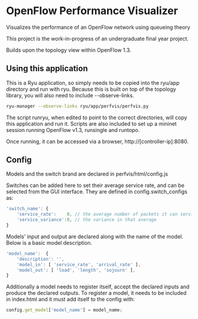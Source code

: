 # OpenFlow Performance Visualizer
Visualizes the performance of an OpenFlow network using queueing theory

This project is the work-in-progress of an undergraduate final year project. 

Builds upon the topology view within OpenFlow 1.3.

## Using this application
This is a Ryu application, so simply needs to be copied into the ryu/app directory and run with ryu. Because this is built on top of the topology library, you will also need to include --observe-links.
```bash
ryu-manager --observe-links ryu/app/perfvis/perfvis.py
```
The script runryu, when edited to point to the correct directories, will copy this application and run it. Scripts are also included to set up a mininet session running OpenFlow v1.3, runsingle and runtopo.

Once running, it can be accessed via a browser, http://[controller-ip]:8080.

## Config
Models and the switch brand are declared in perfvis/html/config.js

Switches can be added here to set their average service rate, and can be selected from the GUI interface. They are defined in config.switch_configs as:
```JavaScript
'switch_name': {
    'service_rate':    0, // the average number of packets it can service per second
    'service_variance':0, // the variance in that average
}
```

Models' input and output are declared along with the name of the model. Below is a basic model description.
```JavaScript
'model_name':  { 
    'description': '',
    'model_in': [ 'service_rate', 'arrival_rate' ],
    'model_out': [ 'load', 'length', 'sojourn' ],
}
```
Additionally a model needs to register itself, accept the declared inputs and produce the declared outputs.
To register a model, it needs to be included in index.html and it must add itself to the config with:
```JavaScript
config.get_model['model_name'] = model_name;
```
